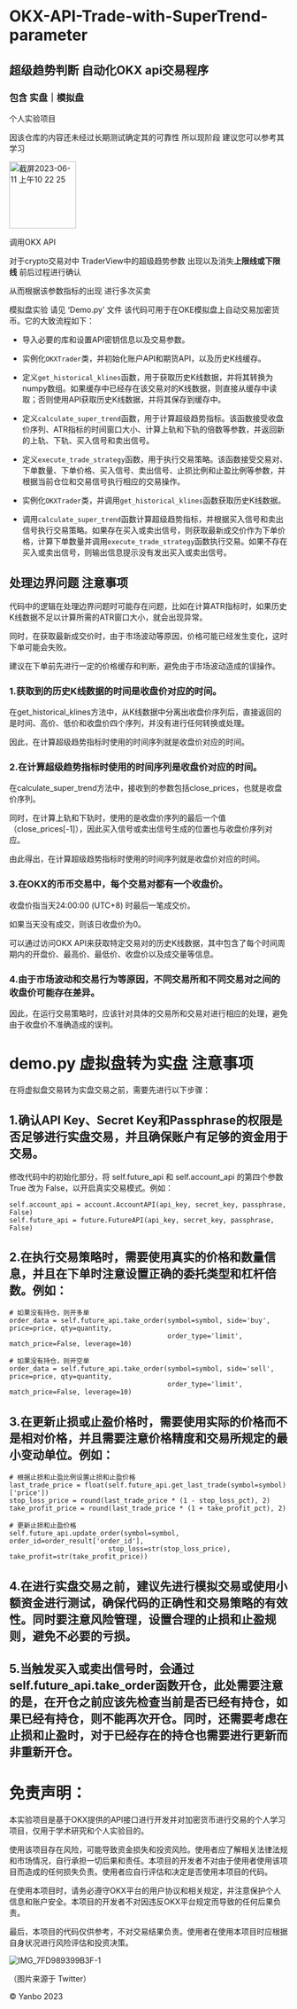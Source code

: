 # OKX-API-Trade-with-SuperTrend-parameter

## 超级趋势判断 自动化OKX api交易程序 

### 包含 实盘｜模拟盘 

个人实验项目

因该仓库的内容还未经过长期测试确定其的可靠性 所以现阶段 建议您可以参考其学习 

<img width="121" alt="截屏2023-06-11 上午10 22 25" src="https://github.com/yanboishere/OKX.API-Trade.with-SuperTrend.parameter/assets/76860915/3abda6c3-d511-4f59-9767-621032ee35a1">


调用OKX API 

对于crypto交易对中 TraderView中的超级趋势参数 出现以及消失**上限线或下限线** 前后过程进行确认 

从而根据该参数指标的出现 进行多次买卖

模拟盘实验 请见 ‘Demo.py’ 文件
    该代码可用于在OKE模拟盘上自动交易加密货币。它的大致流程如下：
    
 - 导入必要的库和设置API密钥信息以及交易参数。
 
 - 实例化`OKXTrader`类，并初始化账户API和期货API，以及历史K线缓存。
 
 - 定义`get_historical_klines`函数，用于获取历史K线数据，并将其转换为numpy数组。如果缓存中已经存在该交易对的K线数据，则直接从缓存中读取；否则使用API获取历史K线数据，并将其保存到缓存中。
 
 - 定义`calculate_super_trend`函数，用于计算超级趋势指标。该函数接受收盘价序列、ATR指标的时间窗口大小、计算上轨和下轨的倍数等参数，并返回新的上轨、下轨、买入信号和卖出信号。

 - 定义`execute_trade_strategy`函数，用于执行交易策略。该函数接受交易对、下单数量、下单价格、买入信号、卖出信号、止损比例和止盈比例等参数，并根据当前仓位和交易信号执行相应的交易操作。
 
 - 实例化`OKXTrader`类，并调用`get_historical_klines`函数获取历史K线数据。
 
 - 调用`calculate_super_trend`函数计算超级趋势指标，并根据买入信号和卖出信号执行交易策略。如果存在买入或卖出信号，则获取最新成交价作为下单价格，计算下单数量并调用`execute_trade_strategy`函数执行交易。如果不存在买入或卖出信号，则输出信息提示没有发出买入或卖出信号。 

## 处理边界问题 注意事项

代码中的逻辑在处理边界问题时可能存在问题，比如在计算ATR指标时，如果历史K线数据不足以计算所需的ATR窗口大小，就会出现异常。

同时，在获取最新成交价时，由于市场波动等原因，价格可能已经发生变化，这时下单可能会失败。

建议在下单前先进行一定的价格缓存和判断，避免由于市场波动造成的误操作。


### 1.获取到的历史K线数据的时间是收盘价对应的时间。
    
在get_historical_klines方法中，从K线数据中分离出收盘价序列后，直接返回的是时间、高价、低价和收盘价四个序列，并没有进行任何转换或处理。

因此，在计算超级趋势指标时使用的时间序列就是收盘价对应的时间。    
    
### 2.在计算超级趋势指标时使用的时间序列是收盘价对应的时间。
    
在calculate_super_trend方法中，接收到的参数包括close_prices，也就是收盘价序列。

同时，在计算上轨和下轨时，使用的是收盘价序列的最后一个值（close_prices[-1]），因此买入信号或卖出信号生成的位置也与收盘价序列对应。

由此得出，在计算超级趋势指标时使用的时间序列就是收盘价对应的时间。
    
### 3.在OKX的币币交易中，每个交易对都有一个收盘价。
    
收盘价指当天24:00:00 (UTC+8) 时最后一笔成交价。

如果当天没有成交，则该日收盘价为0。
    
可以通过访问OKX API来获取特定交易对的历史K线数据，其中包含了每个时间周期内的开盘价、最高价、最低价、收盘价以及成交量等信息。
    
### 4.由于市场波动和交易行为等原因，不同交易所和不同交易对之间的收盘价可能存在差异。
    
因此，在运行交易策略时，应该针对具体的交易所和交易对进行相应的处理，避免由于收盘价不准确造成的误判。

# demo.py 虚拟盘转为实盘 注意事项
在将虚拟盘交易转为实盘交易之前，需要先进行以下步骤：

## 1.确认API Key、Secret Key和Passphrase的权限是否足够进行实盘交易，并且确保账户有足够的资金用于交易。

修改代码中的初始化部分，将 self.future_api 和 self.account_api 的第四个参数 True 改为 False，以开启真实交易模式。例如：

    self.account_api = account.AccountAPI(api_key, secret_key, passphrase, False)
    self.future_api = future.FutureAPI(api_key, secret_key, passphrase, False)
## 2.在执行交易策略时，需要使用真实的价格和数量信息，并且在下单时注意设置正确的委托类型和杠杆倍数。例如：

    # 如果没有持仓，则开多单
    order_data = self.future_api.take_order(symbol=symbol, side='buy', price=price, qty=quantity,
                                            order_type='limit', match_price=False, leverage=10)
    
    # 如果没有持仓，则开空单
    order_data = self.future_api.take_order(symbol=symbol, side='sell', price=price, qty=quantity,
                                            order_type='limit', match_price=False, leverage=10)
                                            
## 3.在更新止损或止盈价格时，需要使用实际的价格而不是相对价格，并且需要注意价格精度和交易所规定的最小变动单位。例如：

    # 根据止损和止盈比例设置止损和止盈价格
    last_trade_price = float(self.future_api.get_last_trade(symbol=symbol)['price'])
    stop_loss_price = round(last_trade_price * (1 - stop_loss_pct), 2)
    take_profit_price = round(last_trade_price * (1 + take_profit_pct), 2)

    # 更新止损和止盈价格
    self.future_api.update_order(symbol=symbol, order_id=order_result['order_id'],
                             stop_loss=str(stop_loss_price), take_profit=str(take_profit_price))

## 4.在进行实盘交易之前，建议先进行模拟交易或使用小额资金进行测试，确保代码的正确性和交易策略的有效性。同时要注意风险管理，设置合理的止损和止盈规则，避免不必要的亏损。

## 5.当触发买入或卖出信号时，会通过self.future_api.take_order函数开仓，此处需要注意的是，在开仓之前应该先检查当前是否已经有持仓，如果已经有持仓，则不能再次开仓。同时，还需要考虑在止损和止盈时，对于已经存在的持仓也需要进行更新而非重新开仓。


# 免责声明：

本实验项目是基于OKX提供的API接口进行开发并对加密货币进行交易的个人学习项目，仅用于学术研究和个人实验目的。

使用该项目存在风险，可能导致资金损失和投资风险。使用者应了解相关法律法规和市场情况，自行承担一切后果和责任。本项目的开发者不对由于使用者使用该项目而造成的任何损失负责。使用者应自行评估和决定是否使用本项目的代码。

在使用本项目时，请务必遵守OKX平台的用户协议和相关规定，并注意保护个人信息和账户安全。本项目的开发者不对因违反OKX平台规定而导致的任何后果负责。

最后，本项目的代码仅供参考，不对交易结果负责。使用者在使用本项目时应根据自身状况进行风险评估和投资决策。 

![IMG_7FD989399B3F-1](https://github.com/yanboishere/OKX.API-Trade.with-SuperTrend.parameter/assets/76860915/0f880202-2c84-4e88-acad-336b8afe6d79)

（图片来源于 Twitter）


©️ Yanbo 2023


